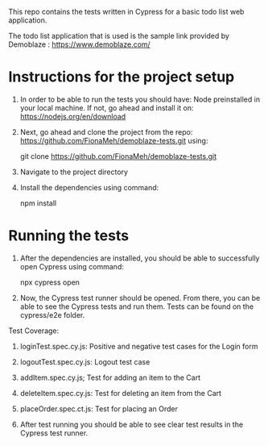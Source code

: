 This repo contains the tests written in Cypress for a basic todo list web application.

The todo list application that is used is the sample link provided by Demoblaze : https://www.demoblaze.com/
# Instructions for the project setup

1. In order to be able to run the tests you should have:
   Node preinstalled in your local machine. If not, go ahead and install it on: https://nodejs.org/en/download

2. Next, go ahead and clone the project from the repo: https://github.com/FionaMeh/demoblaze-tests.git using:

   git clone https://github.com/FionaMeh/demoblaze-tests.git

3. Navigate to the project directory

4. Install the dependencies using command:

   npm install

# Running the tests

1. After the dependencies are installed, you should be able to successfully open Cypress using command:

   npx cypress open

2. Now, the Cypress test runner should be opened. From there, you can be able to see the Cypress tests and run them.
Tests can be found on the cypress/e2e folder.

Test Coverage:
   1. loginTest.spec.cy.js: Positive and negative test cases for the Login form
   2. logoutTest.spec.cy.js: Logout test case
   3. addItem.spec.cy.js; Test for adding an item to the Cart
   4. deleteItem.spec.cy.js: Test for deleting an item from the Cart
   5. placeOrder.spec.ct.js: Test for placing an Order

3. After test running you should be able to see clear test results in the Cypress test runner.
